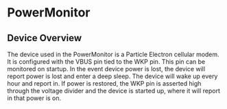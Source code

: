 # PowerMonitor

## Device Overview

The device used in the PowerMonitor is a Particle Electron cellular modem. It is
configured with the VBUS pin tied to the WKP pin. This pin can be monitored on
startup. In the event device power is lost, the device will report power is lost
and enter a deep sleep. The device will wake up every hour and report in. If
power is restored, the WKP pin is asserted high through the voltage divider and
the device is started up, where it will report in that power is on.